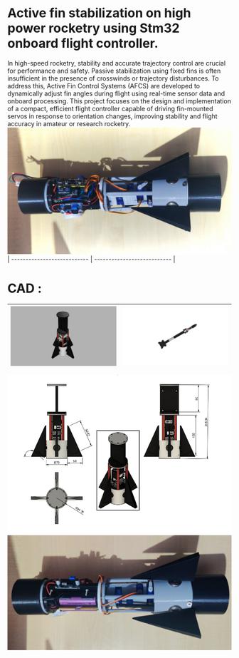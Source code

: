 # Active fin stabilization on high power rocketry using Stm32 onboard flight controller.
In high-speed rocketry, stability and accurate trajectory control are crucial for performance and safety. Passive stabilization using fixed fins is often insufficient in the presence of crosswinds or trajectory disturbances. To address this, Active Fin Control Systems (AFCS) are developed to dynamically adjust fin angles during flight using real-time sensor data and onboard processing. This project focuses on the design and implementation of a compact, efficient flight controller capable of driving fin-mounted servos in response to orientation changes, improving stability and flight accuracy in amateur or research rocketry.
<img src= "IMAGES/IMG_20250524_201250.jpg" >
| --------------------------- | --------------------------- |
# CAD :
| <img src= "IMAGES/combinbed v14.png" > | <img src="IMAGES/combinbed v16.png" > |
| --------------------------- | --------------------------- |


<img src="IMAGES/Screenshot 2025-05-09 195816.png" >
 <img src="IMAGES/IMG_20250524_200005.jpg" >


